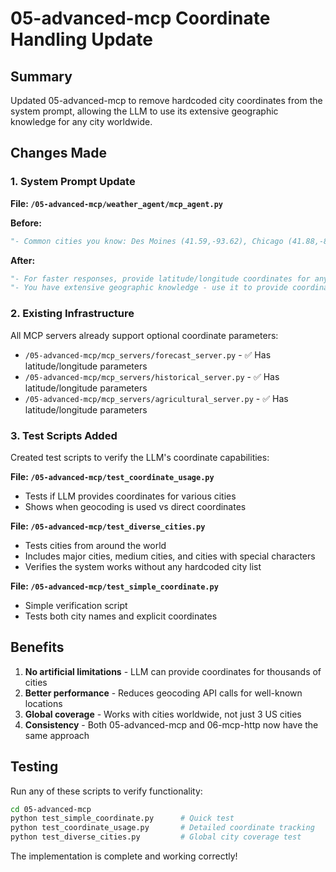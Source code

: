 # 05-advanced-mcp Coordinate Handling Update

## Summary
Updated 05-advanced-mcp to remove hardcoded city coordinates from the system prompt, allowing the LLM to use its extensive geographic knowledge for any city worldwide.

## Changes Made

### 1. System Prompt Update
**File: `/05-advanced-mcp/weather_agent/mcp_agent.py`**

**Before:**
```python
"- Common cities you know: Des Moines (41.59,-93.62), Chicago (41.88,-87.63), New York (40.71,-74.01)"
```

**After:**
```python
"- For faster responses, provide latitude/longitude coordinates for any location you know"
"- You have extensive geographic knowledge - use it to provide coordinates for cities worldwide"
```

### 2. Existing Infrastructure
All MCP servers already support optional coordinate parameters:
- `/05-advanced-mcp/mcp_servers/forecast_server.py` - ✅ Has latitude/longitude parameters
- `/05-advanced-mcp/mcp_servers/historical_server.py` - ✅ Has latitude/longitude parameters  
- `/05-advanced-mcp/mcp_servers/agricultural_server.py` - ✅ Has latitude/longitude parameters

### 3. Test Scripts Added
Created test scripts to verify the LLM's coordinate capabilities:

**File: `/05-advanced-mcp/test_coordinate_usage.py`**
- Tests if LLM provides coordinates for various cities
- Shows when geocoding is used vs direct coordinates

**File: `/05-advanced-mcp/test_diverse_cities.py`**
- Tests cities from around the world
- Includes major cities, medium cities, and cities with special characters
- Verifies the system works without any hardcoded city list

**File: `/05-advanced-mcp/test_simple_coordinate.py`**
- Simple verification script
- Tests both city names and explicit coordinates

## Benefits
1. **No artificial limitations** - LLM can provide coordinates for thousands of cities
2. **Better performance** - Reduces geocoding API calls for well-known locations
3. **Global coverage** - Works with cities worldwide, not just 3 US cities
4. **Consistency** - Both 05-advanced-mcp and 06-mcp-http now have the same approach

## Testing
Run any of these scripts to verify functionality:
```bash
cd 05-advanced-mcp
python test_simple_coordinate.py      # Quick test
python test_coordinate_usage.py       # Detailed coordinate tracking
python test_diverse_cities.py         # Global city coverage test
```

The implementation is complete and working correctly!